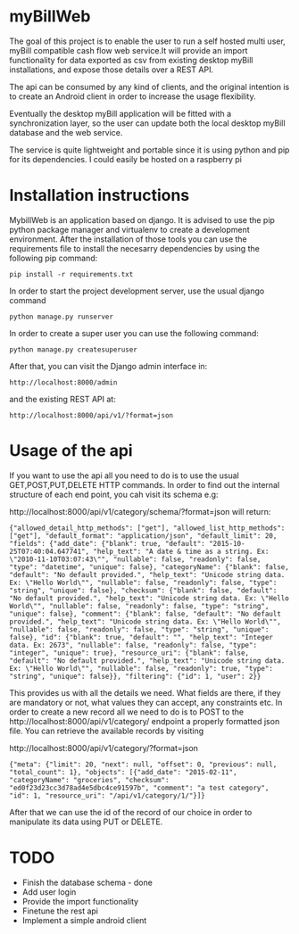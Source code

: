 # myBillWeb
The goal of this project is to enable the user to run a self hosted multi user, myBill compatible cash flow web service.It will provide an import functionality for data exported as csv from existing desktop myBill installations, and expose those details over a REST API. 

The api can be consumed by any kind of clients, and the original intention is to create an Android client in order to increase the usage flexibility. 

Eventually the desktop myBill application will be fitted with a synchronization layer, so the user can update both the local desktop myBill database and the web service.

The service is quite lightweight and portable since it is using python and pip for its dependencies. I could easily be hosted on a raspberry pi

# Installation instructions
 MybillWeb is an application based on django. It is advised to use the pip python package manager and virtualenv to create a development environment. After the installation of those tools you can use the requirements file to install the necesarry dependencies by using the following pip command:

    pip install -r requirements.txt

 In order to start the project development server, use the usual django command

    python manage.py runserver

 In order to create a super user you can use the following command:

    python manage.py createsuperuser

 After that, you can visit the Django admin interface in:

    http://localhost:8000/admin

 and the existing REST API at:

    http://localhost:8000/api/v1/?format=json

# Usage of the api

 If you want to use the api all you need to do is to use the usual GET,POST,PUT,DELETE HTTP commands. In order to find out the internal structure of each end point, you cah visit its schema e.g:

http://localhost:8000/api/v1/category/schema/?format=json will return:

```
{"allowed_detail_http_methods": ["get"], "allowed_list_http_methods": ["get"], "default_format": "application/json", "default_limit": 20, "fields": {"add_date": {"blank": true, "default": "2015-10-25T07:40:04.647741", "help_text": "A date & time as a string. Ex: \"2010-11-10T03:07:43\"", "nullable": false, "readonly": false, "type": "datetime", "unique": false}, "categoryName": {"blank": false, "default": "No default provided.", "help_text": "Unicode string data. Ex: \"Hello World\"", "nullable": false, "readonly": false, "type": "string", "unique": false}, "checksum": {"blank": false, "default": "No default provided.", "help_text": "Unicode string data. Ex: \"Hello World\"", "nullable": false, "readonly": false, "type": "string", "unique": false}, "comment": {"blank": false, "default": "No default provided.", "help_text": "Unicode string data. Ex: \"Hello World\"", "nullable": false, "readonly": false, "type": "string", "unique": false}, "id": {"blank": true, "default": "", "help_text": "Integer data. Ex: 2673", "nullable": false, "readonly": false, "type": "integer", "unique": true}, "resource_uri": {"blank": false, "default": "No default provided.", "help_text": "Unicode string data. Ex: \"Hello World\"", "nullable": false, "readonly": true, "type": "string", "unique": false}}, "filtering": {"id": 1, "user": 2}}
```

This provides us with all the details we need. What fields are there, if they are mandatory or not, what values they can accept, any constraints etc.
In order to create a new record all we need to do is to POST to the http://localhost:8000/api/v1/category/ endpoint a properly formatted json file.
You can retrieve the available records by visiting 

http://localhost:8000/api/v1/category/?format=json

```
{"meta": {"limit": 20, "next": null, "offset": 0, "previous": null, "total_count": 1}, "objects": [{"add_date": "2015-02-11", "categoryName": "groceries", "checksum": "ed0f23d23cc3d78ad4e5dbc4ce91597b", "comment": "a test category", "id": 1, "resource_uri": "/api/v1/category/1/"}]}
```

After that we can use the id of the record of our choice in order to manipulate its data using PUT or DELETE.

# TODO
* Finish the database schema - done
* Add user login
* Provide the import functionality
* Finetune the rest api
* Implement a simple android client
